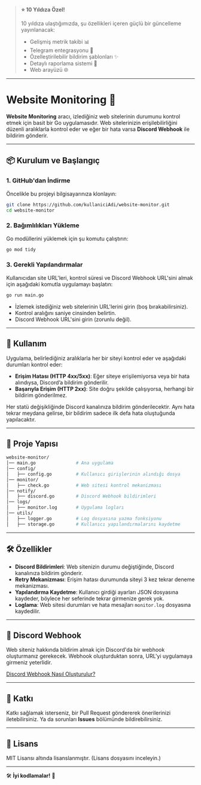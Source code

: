 > **⭐ 10 Yıldıza Özel!**
> 
> 10 yıldıza ulaştığımızda, şu özellikleri içeren güçlü bir güncelleme yayınlanacak:
> - Gelişmiş metrik takibi 📊
> - Telegram entegrasyonu 📱
> - Özelleştirilebilir bildirim şablonları ✨
> - Detaylı raporlama sistemi 📑
> - Web arayüzü 🌐
---

# Website Monitoring 🚀

**Website Monitoring** aracı, izlediğiniz web sitelerinin durumunu kontrol etmek için basit bir Go uygulamasıdır. Web sitelerinizin erişilebilirliğini düzenli aralıklarla kontrol eder ve eğer bir hata varsa **Discord Webhook** ile bildirim gönderir.

---

## 📦 **Kurulum ve Başlangıç**

### 1. **GitHub'dan İndirme**
Öncelikle bu projeyi bilgisayarınıza klonlayın:

```bash
git clone https://github.com/kullaniciAdi/website-monitor.git
cd website-monitor
```

### 2. **Bağımlılıkları Yükleme**
Go modüllerini yüklemek için şu komutu çalıştırın:

```bash
go mod tidy
```

### 3. **Gerekli Yapılandırmalar**
Kullanıcıdan site URL'leri, kontrol süresi ve Discord Webhook URL'sini almak için aşağıdaki komutla uygulamayı başlatın:

```bash
go run main.go
```

- İzlemek istediğiniz web sitelerinin URL'lerini girin (boş bırakabilirsiniz).  
- Kontrol aralığını saniye cinsinden belirtin.  
- Discord Webhook URL'sini girin (zorunlu değil).

---

## 🔧 **Kullanım**

Uygulama, belirlediğiniz aralıklarla her bir siteyi kontrol eder ve aşağıdaki durumları kontrol eder:

- **Erişim Hatası (HTTP 4xx/5xx)**: Eğer siteye erişilemiyorsa veya bir hata alındıysa, Discord’a bildirim gönderilir.  
- **Başarıyla Erişim (HTTP 2xx)**: Site doğru şekilde çalışıyorsa, herhangi bir bildirim gönderilmez.

Her statü değişikliğinde Discord kanalınıza bildirim gönderilecektir. Aynı hata tekrar meydana gelirse, bir bildirim sadece ilk defa hata oluştuğunda yapılacaktır.

---

## 🔨 **Proje Yapısı**

```bash
website-monitor/
│── main.go               # Ana uygulama
│── config/
│   ├── config.go         # Kullanıcı girişlerinin alındığı dosya
│── monitor/
│   ├── check.go          # Web sitesi kontrol mekanizması
│── notify/
│   ├── discord.go        # Discord Webhook bildirimleri
│── logs/
│   ├── monitor.log       # Uygulama logları
│── utils/
│   ├── logger.go         # Log dosyasına yazma fonksiyonu
│   ├── storage.go        # Kullanıcı yapılandırmalarını kaydetme
```

---

## 🛠 **Özellikler**

- **Discord Bildirimleri**: Web sitenizin durumu değiştiğinde, Discord kanalınıza bildirim gönderir.
- **Retry Mekanizması**: Erişim hatası durumunda siteyi 3 kez tekrar deneme mekanizması.
- **Yapılandırma Kaydetme**: Kullanıcı girdiği ayarları JSON dosyasına kaydeder, böylece her seferinde tekrar girmenize gerek yok.
- **Loglama**: Web sitesi durumları ve hata mesajları `monitor.log` dosyasına kaydedilir.

---

## 📲 **Discord Webhook**

Web siteniz hakkında bildirim almak için Discord'da bir webhook oluşturmanız gerekecek. Webhook oluşturduktan sonra, URL'yi uygulamaya girmeniz yeterlidir.

[Discord Webhook Nasıl Oluşturulur?](https://support.discord.com/hc/en-us/articles/228383668-Intro-to-Webhooks)

---

## 💬 **Katkı**

Katkı sağlamak isterseniz, bir Pull Request göndererek önerilerinizi iletebilirsiniz. Ya da sorunları **Issues** bölümünde bildirebilirsiniz.

---

## 📜 **Lisans**

MIT Lisansı altında lisanslanmıştır. (Lisans dosyasını inceleyin.)

---

🛠 **İyi kodlamalar!** 🚀